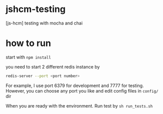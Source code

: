 jshcm-testing
=============

[js-hcm] testing with mocha and chai

how to run
==========

start with `npm install`

you need to start 2 different redis instance by
```bash
redis-server --port <port number>
```

For example, I use port 6379 for development and 7777 for testing.
However, you can choose any port you like and edit config files in `config/` dir

When you are ready with the environment. Run test by `sh run_tests.sh`